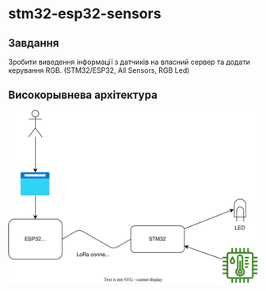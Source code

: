 # stm32-esp32-sensors

## Завдання
Зробити виведення інформації з датчиків на власний сервер та додати керування RGB. (STM32/ESP32, All Sensors, RGB Led)

## Високорывнева архітектура
![](docs/hld.drawio.svg)